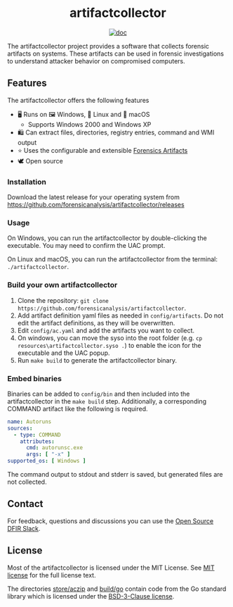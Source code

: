 <h1 align="center">artifactcollector</h1>

<p  align="center">
 <a href="https://godocs.io/github.com/forensicanalysis/artifactcollector"><img src="https://godocs.io/github.com/forensicanalysis/artifactcollector?status.svg" alt="doc" /></a>
</p>

The artifactcollector project provides a software that collects forensic artifacts
on systems. These artifacts can be used in forensic investigations to understand
attacker behavior on compromised computers.

## Features

The artifactcollector offers the following features

- ️🖥️ Runs on 🖼️ Windows, 🐧 Linux and 🍏 macOS
  - Supports Windows 2000 and Windows XP
- 🛍️ Can extract files, directories, registry entries, command and WMI output
- ⭐ Uses the configurable and extensible [Forensics Artifacts](https://github.com/forensicanalysis/artifacts)
- 🕊️ Open source

### Installation

Download the latest release for your operating system
from https://github.com/forensicanalysis/artifactcollector/releases

### Usage

On Windows, you can run the artifactcollector by double-clicking the executable.
You may need to confirm the UAC prompt.

On Linux and macOS, you can run the artifactcollector from the terminal: `./artifactcollector`.

### Build your own artifactcollector

1. Clone the repository: `git clone https://github.com/forensicanalysis/artifactcollector`.
2. Add artifact definition yaml files as needed in `config/artifacts`. Do not edit the
   artifact definitions, as they will be overwritten.
3. Edit `config/ac.yaml` and add the artifacts you want to collect.
4. On windows, you can move the syso into the root folder (e.g. `cp resources\artifactcollector.syso .`)
   to enable the icon for the executable and the UAC popup.
5. Run `make build` to generate the artifactcollector binary.

### Embed binaries

Binaries can be added to `config/bin` and then included into the artifactcollector
in the `make build` step. Additionally, a corresponding COMMAND artifact like
the following is required.

```yaml
name: Autoruns
sources:
  - type: COMMAND
    attributes:
      cmd: autorunsc.exe
      args: [ "-x" ]
supported_os: [ Windows ]
```

The command output to stdout and stderr is saved, but generated
files are not collected.

## Contact

For feedback, questions and discussions you can use
the [Open Source DFIR Slack](https://github.com/open-source-dfir/slack).

## License

Most of the artifactcollector is licensed under the MIT License. See [MIT license](LICENSE) for the full license text.

The directories [store/aczip](store/aczip) and [build/go](build/go) contain code from the Go standard library
which is licensed under the [BSD-3-Clause license](LICENSE-BSD).